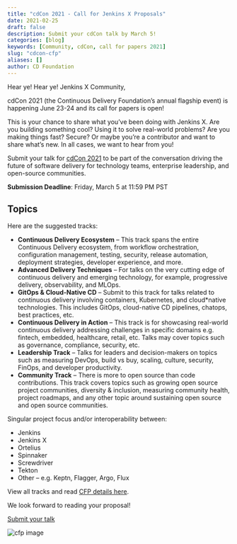 ```yaml
---
title: "cdCon 2021 - Call for Jenkins X Proposals"
date: 2021-02-25
draft: false
description: Submit your cdCon talk by March 5!
categories: [blog]
keywords: [Community, cdCon, call for papers 2021]
slug: "cdcon-cfp"
aliases: []
author: CD Foundation
---
```

Hear ye! Hear ye! Jenkins X Community,

cdCon 2021 (the Continuous Delivery Foundation’s annual flagship event) is happening June 23-24 and its call for papers is open!

This is your chance to share what you’ve been doing with Jenkins X. Are you building something cool? Using it to solve real-world problems? Are you making things fast? Secure? Or maybe you’re a contributor and want to share what’s new. In all cases, we want to hear from you!

Submit your talk for [cdCon 2021](https://events.linuxfoundation.org/cdcon/) to be part of the conversation driving the future of software delivery for technology teams, enterprise leadership, and open-source communities.

**Submission Deadline**: Friday, March 5 at 11:59 PM PST

## Topics

Here are the suggested tracks:

* **Continuous Delivery Ecosystem** – This track spans the entire Continuous Delivery ecosystem, from workflow orchestration, configuration management, testing, security, release automation, deployment strategies, developer experience, and more.
* **Advanced Delivery Techniques** – For talks on the very cutting edge of continuous delivery and emerging technology, for example, progressive delivery, observability, and MLOps.
* **GitOps & Cloud-Native CD** – Submit to this track for talks related to continuous delivery involving containers, Kubernetes, and cloud*native technologies. This includes GitOps, cloud-native CD pipelines, chatops, best practices, etc.
* **Continuous Delivery in Action** – This track is for showcasing real-world continuous delivery addressing challenges in specific domains e.g. fintech, embedded, healthcare, retail, etc. Talks may cover topics such as governance, compliance, security, etc.
* **Leadership Track** – Talks for leaders and decision-makers on topics such as measuring DevOps, build vs buy, scaling, culture, security, FinOps, and developer productivity.
* **Community Track** – There is more to open source than code contributions. This track covers topics such as growing open source project communities, diversity & inclusion, measuring community health, project roadmaps, and any other topic around sustaining open source and open source communities.

Singular project focus and/or interoperability between:

* Jenkins
* Jenkins X
* Ortelius
* Spinnaker
* Screwdriver
* Tekton
* Other – e.g. Keptn, Flagger, Argo, Flux

View all tracks and read [CFP details here](https://events.linuxfoundation.org/cdcon/program/cfp/).

We look forward to reading your proposal!

[Submit your talk](https://events.linuxfoundation.org/cdcon/program/cfp/)

![cfp image](/images/cdcon-cfp-jx.png)
